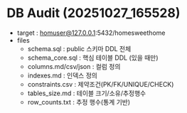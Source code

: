 # DB Audit (20251027_165528)

- target : homuser@127.0.0.1:5432/homesweethome
- files
  - schema.sql             : public 스키마 DDL 전체
  - schema_core.sql        : 핵심 테이블 DDL (있을 때만)
  - columns.md/csv/json    : 컬럼 정의
  - indexes.md             : 인덱스 정의
  - constraints.csv        : 제약조건(PK/FK/UNIQUE/CHECK)
  - tables_size.md         : 테이블 크기/소유/추정행수
  - row_counts.txt         : 추정 행수(통계 기반)
